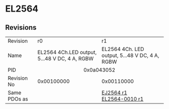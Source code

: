 # EL2564

## Revisions
<table>
<tr>
<td>Revision</td>
<td>r0</td>
<td>r1</td>
</tr>
<tr>
<td>Name</td>
<td>EL2564 4Ch.LED output, 5...48 V DC, 4 A, RGBW</td>
<td>EL2564 4Ch. LED output, 5...48 V DC, 4 A, RGBW</td>
</tr>
<tr>
<td>PID</td>
<td colspan=2 align="center">0x0a043052</td>
</tr>
<tr>
<td>Revision No</td>
<td>0x00100000</td>
<td>0x00110000</td>
</tr>
<tr>
<td>Same PDOs as</td>
<td></td>
<td><a href="EJ2564.md">EJ2564 r1</a><br/><a href="EL2564-0010.md">EL2564-0010 r1</a></td>
</tr>
</table>

